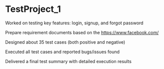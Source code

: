 # TestProject_1
  Worked on testing key features: login, signup, and forgot password

  Prepare requirement documents based on the https://www.facebook.com/

  Designed about 35 test cases (both positive and negative)

  Executed all test cases and reported bugs/issues found

  Delivered a final test summary with detailed execution results
